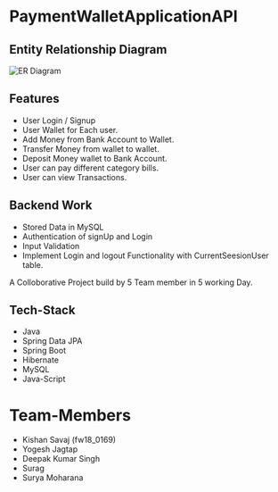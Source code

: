 # PaymentWalletApplicationAPI

## Entity Relationship Diagram



<img src="https://i.imgur.com/SeX80BI.jpg" alt="ER Diagram"/>

## Features
- User Login / Signup 
- User Wallet for Each user.
- Add Money from Bank Account to Wallet.
- Transfer Money from wallet to wallet.
- Deposit Money wallet to Bank Account.
- User can pay different category bills.
- User can view Transactions.

## Backend Work

- Stored Data in MySQL
- Authentication of signUp and Login
- Input Validation
- Implement Login and logout Functionality with CurrentSeesionUser table.


A Colloborative Project build by 5 Team member in 5 working Day.

## Tech-Stack

- Java
- Spring Data JPA
- Spring Boot
- Hibernate
- MySQL
- Java-Script

# Team-Members
- Kishan Savaj (fw18_0169)
- Yogesh Jagtap
- Deepak Kumar Singh
- Surag
- Surya Moharana
